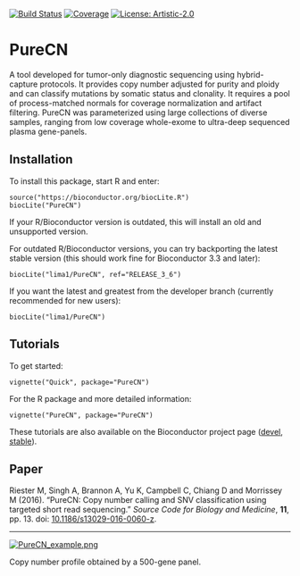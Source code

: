 [![Build Status](https://travis-ci.org/lima1/PureCN.svg?branch=master)](https://travis-ci.org/lima1/PureCN)
[![Coverage](https://img.shields.io/codecov/c/github/lima1/PureCN.svg)](https://codecov.io/gh/lima1/PureCN)
[![License: Artistic-2.0](https://img.shields.io/badge/License-Artistic%202.0-0298c3.svg)](https://opensource.org/licenses/Artistic-2.0) 

# PureCN

A tool developed for tumor-only diagnostic sequencing using hybrid-capture
protocols. It provides copy number adjusted for purity and ploidy and can
classify mutations by somatic status and clonality. It requires a pool of
process-matched normals for coverage normalization and artifact filtering.
PureCN was parameterized using large collections of diverse samples, ranging
from low coverage whole-exome to ultra-deep sequenced plasma gene-panels.

## Installation

To install this package, start R and enter:

```
source("https://bioconductor.org/biocLite.R")
biocLite("PureCN")
```

If your R/Bioconductor version is outdated, this will install an old and
unsupported version.

For outdated R/Bioconductor versions, you can try backporting the latest stable
version (this should work fine for Bioconductor 3.3 and later):

```
biocLite("lima1/PureCN", ref="RELEASE_3_6")
```

If you want the latest and greatest from the developer branch (currently
recommended for new users):

```
biocLite("lima1/PureCN")
```


## Tutorials

To get started:

```
vignette("Quick", package="PureCN")
```

For the R package and more detailed information:

```
vignette("PureCN", package="PureCN")
```

These tutorials are also available on the Bioconductor project page ([devel](https://bioconductor.org/packages/devel/bioc/html/PureCN.html), [stable](https://doi.org/doi:10.18129/B9.bioc.PureCN)).

## Paper

Riester M, Singh A, Brannon A, Yu K, Campbell C, Chiang D and Morrissey M
(2016). “PureCN: Copy number calling and SNV classification using targeted
short read sequencing.” _Source Code for Biology and Medicine_, **11**, pp. 13.
doi: [10.1186/s13029-016-0060-z](http://doi.org/10.1186/s13029-016-0060-z).

---

[![PureCN_example.png](https://s9.postimg.org/6emxz4f5b/Pure_CN_example.png)](https://postimg.org/image/yer1jeiln/)

Copy number profile obtained by a 500-gene panel. 
